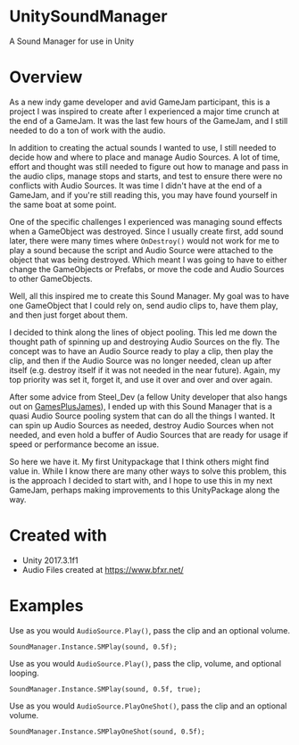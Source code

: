 # UnitySoundManager
A Sound Manager for use in Unity

# Overview
As a new indy game developer and avid GameJam participant, this is a project I was inspired to create after I experienced a major time crunch at the end of a GameJam. It was the last few hours of the GameJam, and I still needed to do a ton of work with the audio. 

In addition to creating the actual sounds I wanted to use, I still needed to decide how and where to place and manage Audio Sources. A lot of time, effort and thought was still needed to figure out how to manage and pass in the audio clips, manage stops and starts, and test to ensure there were no conflicts with Audio Sources. It was time I didn't have at the end of a GameJam, and if you're still reading this, you may have found yourself in the same boat at some point.

One of the specific challenges I experienced was managing sound effects when a GameObject was destroyed. Since I usually create first, add sound later, there were many times where ```OnDestroy()``` would not work for me to play a sound because the script and Audio Source were attached to the object that was being destroyed. Which meant I was going to have to either change the GameObjects or Prefabs, or move the code and Audio Sources to other GameObjects.

Well, all this inspired me to create this Sound Manager. My goal was to have one GameObject that I could rely on, send audio clips to, have them play, and then just forget about them.

I decided to think along the lines of object pooling. This led me down the thought path of spinning up and destroying Audio Sources on the fly. The concept was to have an Audio Source ready to play a clip, then play the clip, and then if the Audio Source was no longer needed, clean up after itself (e.g. destroy itself if it was not needed in the near future). Again, my top priority was set it, forget it, and use it over and over and over again.

After some advice from Steel_Dev (a fellow Unity developer that also hangs out on [GamesPlusJames](https://www.twitch.tv/gamesplusjames)), I ended up with this Sound Manager that is a quasi Audio Source pooling system that can do all the things I wanted. It can spin up Audio Sources as needed, destroy Audio Sources when not needed, and even hold a buffer of Audio Sources that are ready for usage if speed or performance become an issue.

So here we have it. My first Unitypackage that I think others might find value in. While I know there are many other ways to solve this problem, this is the approach I decided to start with, and I hope to use this in my next GameJam, perhaps making improvements to this UnityPackage along the way.

# Created with
* Unity 2017.3.1f1
* Audio Files created at https://www.bfxr.net/

# Examples

Use as you would `AudioSource.Play()`, pass the clip and an optional volume.
```Csharp
SoundManager.Instance.SMPlay(sound, 0.5f);
```

Use as you would `AudioSource.Play()`, pass the clip, volume, and optional looping.
```Csharp
SoundManager.Instance.SMPlay(sound, 0.5f, true);
```

Use as you would `AudioSource.PlayOneShot()`, pass the clip and an optional volume.
```Csharp
SoundManager.Instance.SMPlayOneShot(sound, 0.5f);
```

